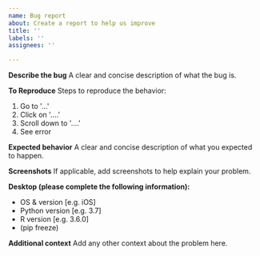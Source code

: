```yaml
---
name: Bug report
about: Create a report to help us improve
title: ''
labels: ''
assignees: ''

---
```


**Describe the bug**
A clear and concise description of what the bug is.

**To Reproduce**
Steps to reproduce the behavior:
1. Go to '...'
2. Click on '....'
3. Scroll down to '....'
4. See error

**Expected behavior**
A clear and concise description of what you expected to happen.

**Screenshots**
If applicable, add screenshots to help explain your problem.

**Desktop (please complete the following information):**
 - OS & version [e.g. iOS]
 - Python version [e.g. 3.7]
 - R version [e.g. 3.6.0]
 - (pip freeze)

**Additional context**
Add any other context about the problem here.
